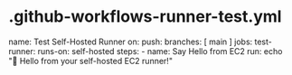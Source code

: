 # .github-workflows-runner-test.yml
name: Test Self-Hosted Runner  on:   push:     branches: [ main ]  jobs:   test-runner:     runs-on: self-hosted     steps:       - name: Say Hello from EC2         run: echo "🎉 Hello from your self-hosted EC2 runner!"
